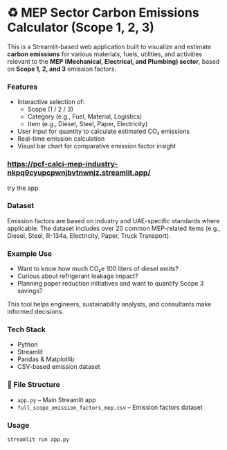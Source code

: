 # ♻️ MEP Sector Carbon Emissions Calculator (Scope 1, 2, 3)

This is a Streamlit-based web application built to visualize and estimate **carbon emissions** for various materials, fuels, utilities, and activities relevant to the **MEP (Mechanical, Electrical, and Plumbing) sector**, based on **Scope 1, 2, and 3** emission factors.

###  Features

- Interactive selection of:
  - Scope (1 / 2 / 3)
  - Category (e.g., Fuel, Material, Logistics)
  - Item (e.g., Diesel, Steel, Paper, Electricity)
- User input for quantity to calculate estimated CO₂ emissions
- Real-time emission calculation
- Visual bar chart for comparative emission factor insight

### https://pcf-calci-mep-industry-nkpq9cyupcpwnjbvtnwnjz.streamlit.app/ 
try the app 

###  Dataset

Emission factors are based on industry and UAE-specific standards where applicable. The dataset includes over 20 common MEP-related items (e.g., Diesel, Steel, R-134a, Electricity, Paper, Truck Transport).

###  Example Use

- Want to know how much CO₂e 100 liters of diesel emits?
- Curious about refrigerant leakage impact?
- Planning paper reduction initiatives and want to quantify Scope 3 savings?

This tool helps engineers, sustainability analysts, and consultants make informed decisions.

###  Tech Stack

- Python 
- Streamlit 
- Pandas & Matplotlib
- CSV-based emission dataset

### 📁 File Structure

- `app.py` – Main Streamlit app
- `full_scope_emission_factors_mep.csv` – Emission factors dataset

###  Usage

```bash
streamlit run app.py

